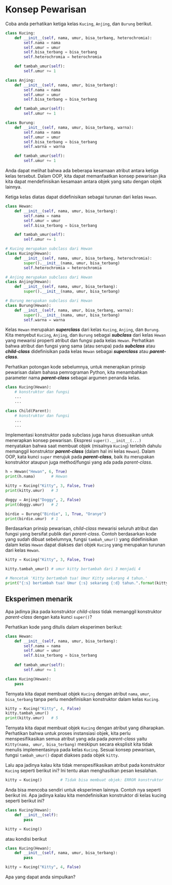 # Konsep Pewarisan

Coba anda perhatikan ketiga kelas `Kucing`, `Anjing`, dan `Burung` berikut.

```Python
class Kucing:
    def __init__(self, nama, umur, bisa_terbang, heterochromia):
        self.nama = nama
        self.umur = umur
        self.bisa_terbang = bisa_terbang
        self.heterochromia = heterochromia

    def tambah_umur(self):
        self.umur += 1

class Anjing:
    def __init__(self, nama, umur, bisa_terbang):
        self.nama = nama
        self.umur = umur
        self.bisa_terbang = bisa_terbang

    def tambah_umur(self):
        self.umur += 1

class Burung:
    def __init__(self, nama, umur, bisa_terbang, warna):
        self.nama = nama
        self.umur = umur
        self.bisa_terbang = bisa_terbang
        self.warna = warna

    def tambah_umur(self):
        self.umur += 1
```

Anda dapat melihat bahwa ada beberapa kesamaan atribut antara ketiga kelas tersebut. Dalam OOP, kita dapat memanfaatkan konsep pewarisan jika kita dapat mendefinisikan kesamaan antara objek yang satu dengan objek lainnya.

Ketiga kelas diatas dapat didefinisikan sebagai turunan dari kelas `Hewan`.

```Python
class Hewan:
    def __init__(self, nama, umur, bisa_terbang):
        self.nama = nama
        self.umur = umur
        self.bisa_terbang = bisa_terbang

    def tambah_umur(self):
        self.umur += 1

# Kucing merupakan subclass dari Hewan
class Kucing(Hewan):
    def __init__(self, nama, umur, bisa_terbang, heterochromia):
        super().__init__(nama, umur, bisa_terbang)
        self.heterochromia = heterochromia

# Anjing merupakan subclass dari Hewan
class Anjing(Hewan):
    def __init__(self, nama, umur, bisa_terbang):
        super().__init__(nama, umur, bisa_terbang)

# Burung merupakan subclass dari Hewan
class Burung(Hewan):
    def __init__(self, nama, umur, bisa_terbang, warna):
        super().__init__(nama, umur, bisa_terbang)
        self.warna = warna
```

Kelas `Hewan` merupakan ***superclass*** dari kelas `Kucing`, `Anjing`, dan `Burung`. Kita menyebut `Kucing`, `Anjing`, dan `Burung` sebagai ***subclass*** dari kelas `Hewan` yang mewarisi properti atribut dan fungsi pada kelas `Hewan`. Perhatikan bahwa atribut dan fungsi yang sama (atau serupa) pada ***subclass*** atau ***child-class*** didefinisikan pada kelas `Hewan` sebagai ***superclass*** atau ***parent-class***.

Perhatikan potongan kode sebelumnya, untuk menerapkan prinsip pewarisan dalam bahasa pemrograman Python, kita menambahkan parameter nama ***parent-class*** sebagai argumen penanda kelas.

```Python
class Kucing(Hewan):
    # konstruktor dan fungsi
    ...
    ...

class Child(Parent):
    # konstruktor dan fungsi
    ...
    ...
```

Implementasi konstruktor pada subclass juga harus disesuaikan untuk menerapkan konsep pewarisan. Ekspresi `super().__init__(...)` menyatakan bahwa saat membuat objek (misalnya `Kucing`) terlebih dahulu memanggil konstruktor ***parent-class*** (dalam hal ini kelas `Hewan`). Dalam OOP, kata kunci `super` merujuk pada ***parent-class***, baik itu merupakan konstruktor ataupun juga method/fungsi yang ada pada *parent-class*.

```Python
h = Hewan("Hewan", 6, True)
print(h.nama)       # Hewan

kitty = Kucing("Kitty", 3, False, True)
print(kitty.umur)   # 3

doggy = Anjing("Doggy", 2, False)
print(doggy.umur)   # 2

birdie = Burung("Birdie", 1, True, "Oranye")
print(birdie.umur)  # 1
```

Berdasarkan prinsip pewarisan, *child-class* mewarisi seluruh atribut dan fungsi yang bersifat publik dari *parent-class*. Contoh berdasarkan kode yang sudah dibuat sebelumnya, fungsi `tambah_umur()` yang didefinisikan dalam kelas `Hewan` dapat diakses dari objek `Kucing` yang merupakan turunan dari kelas `Hewan`.

```Python
kitty = Kucing("Kitty", 3, False, True)

kitty.tambah_umur() # umur kitty bertambah dari 3 menjadi 4

# Mencetak 'Kitty bertambah tua! Umur Kitty sekarang 4 tahun.'
print("{:s} bertambah tua! Umur {:s} sekarang {:d} tahun.".format(kitty.nama, kitty.nama, kitty.umur)) 
```

## Eksperimen menarik

Apa jadinya jika pada konstruktor *child-class* tidak memanggil konstruktor *parent-class* dengan kata kunci `super()`?

Perhatikan kode yang ditulis dalam eksperimen berikut:

```Python
class Hewan:
    def __init__(self, nama, umur, bisa_terbang):
        self.nama = nama
        self.umur = umur
        self.bisa_terbang = bisa_terbang
    
    def tambah_umur(self):
        self.umur += 1

class Kucing(Hewan):
    pass
```

Ternyata kita dapat membuat objek `Kucing` dengan atribut `nama`, `umur`, `bisa_terbang` tanpa perlu mendefinisikan konstruktor dalam kelas `Kucing`.

```Python
kitty = Kucing("Kitty", 4, False)
kitty.tambah_umur()
print(kitty.umur)   # 5
```

Ternyata kita dapat membuat objek `Kucing` dengan atribut yang diharapkan. Perhatikan bahwa untuk proses instansiasi objek, kita perlu menspesifikasikan semua atribut yang ada pada *parent-class* yaitu `Kitty(nama, umur, bisa_terbang)` meskipun secara eksplisit kita tidak menulis implementasinya pada kelas `Kucing`. Sesuai konsep pewarisan, fungsi `tambah_umur()` dapat diakses pada objek `kitty`.

Lalu apa jadinya kalau kita tidak menspesifikasikan atribut pada konstruktor `Kucing` seperti berikut ini? Ini tentu akan menghasilkan pesan kesalahan.

```Python
kitty = Kucing()        # Tidak bisa membuat objek: ERROR konstruktor
```

Anda bisa mencoba sendiri untuk eksperimen lainnya. Contoh nya seperti berikut ini. Apa jadinya kalau kita mendefinisikan konstruktor di kelas kucing seperti berikut ini?

```Python
class Kucing(Hewan):
    def __init__(self):
        pass

kitty = Kucing()
```

atau kondisi berikut

```Python
class Kucing(Hewan):
    def __init__(self, nama, umur, bisa_terbang):
        pass

kitty = Kucing("Kitty", 4, False)
```

Apa yang dapat anda simpulkan?
